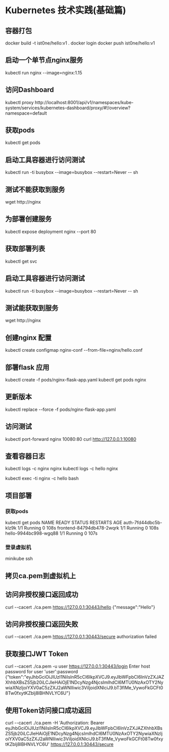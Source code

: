 # Kubernetes 技术实践(基础篇)

## 容器打包
docker build -t ist0ne/hello:v1 .
docker login
docker push ist0ne/hello:v1

## 启动一个单节点nginx服务
kubectl run nginx --image=nginx:1.15

## 访问Dashboard
kubectl proxy
http://localhost:8001/api/v1/namespaces/kube-system/services/kubernetes-dashboard/proxy/#!/overview?namespace=default

## 获取pods
kubectl get pods

## 启动工具容器进行访问测试
kubectl run -ti busybox --image=busybox --restart=Never -- sh
## 测试不能获取到服务
wget http://nginx

## 为部署创建服务
kubectl expose deployment nginx --port 80

## 获取部署列表
kubectl get svc

## 启动工具容器进行访问测试
kubectl run -ti busybox --image=busybox --restart=Never -- sh
## 测试能获取到服务
wget http://nginx

## 创建nginx 配置
kubectl create configmap nginx-conf --from-file=nginx/hello.conf

## 部署flask 应用
kubectl create -f pods/nginx-flask-app.yaml
kubectl get pods nginx

## 更新版本
kubectl replace --force -f pods/nginx-flask-app.yaml

## 访问测试
kubectl port-forward nginx 10080:80
curl http://127.0.0.1:10080

## 查看容器日志
kubectl logs -c nginx nginx
kubectl logs -c hello nginx

kubectl exec -ti nginx -c hello bash


## 项目部署
### 获取pods
kubectl get pods
NAME                        READY   STATUS    RESTARTS   AGE
auth-7fd44dbc5b-klz9k       1/1     Running   0          108s
frontend-84794db478-2wqrk   1/1     Running   0          108s
hello-9944bc998-wgq88       1/1     Running   0          107s

### 登录虚拟机
minikube ssh

## 拷贝ca.pem到虚拟机上

## 访问非授权接口返回成功
curl --cacert ./ca.pem https://127.0.0.1:30443/hello
{"message":"Hello"}

## 访问非授权接口返回失败
curl --cacert ./ca.pem https://127.0.0.1:30443/secure
authorization failed

## 获取接口JWT Token
curl --cacert ./ca.pem -u user https://127.0.0.1:30443/login
Enter host password for user 'user':password
{"token":"eyJhbGciOiJIUzI1NiIsInR5cCI6IkpXVCJ9.eyJlbWFpbCI6InVzZXJAZXhhbXBsZS5jb20iLCJleHAiOjE1NDcyNzg4NjcsImlhdCI6MTU0NzAxOTY2NywiaXNzIjoiYXV0aC5zZXJ2aWNlIiwic3ViIjoidXNlciJ9.bT3flMe_VywoFkGCFt08Tw0fxytKZblj8lBHNVLYC6U"}

## 使用Token访问接口成功返回
curl --cacert ./ca.pem -H 'Authorization: Bearer eyJhbGciOiJIUzI1NiIsInR5cCI6IkpXVCJ9.eyJlbWFpbCI6InVzZXJAZXhhbXBsZS5jb20iLCJleHAiOjE1NDcyNzg4NjcsImlhdCI6MTU0NzAxOTY2NywiaXNzIjoiYXV0aC5zZXJ2aWNlIiwic3ViIjoidXNlciJ9.bT3flMe_VywoFkGCFt08Tw0fxytKZblj8lBHNVLYC6U' https://127.0.0.1:30443/secure


